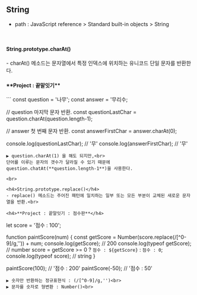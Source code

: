 String
-
- path : JavaScript reference > Standard built-in objects > String

<br>

<h4>String.prototype.charAt()</h4>
- charAt() 메소드는 문자열에서 특정 인덱스에 위치하는 유니코드 단일 문자를 반환한다.<br>

<h4>**Project : 끝말잇기**</h4>
```
const question = '나무';
const answer = '무리수;

// question 마지막 문자 반환.
const questionLastChar = question.charAt(question.length-1);

// answer 첫 번째 문자 반환.
const answerFirstChar = answer.charAt(0);

console.log(questionLastChar); // '무'
console.log(answerFirstChar); // '무'
```
▶ question.charAt(1) 을 해도 되지만,<br>
단어를 이루는 문자의 갯수가 달라질 수 있기 때문에 question.chatAt(**question.length-1**)을 사용한다.

<br>

<h4>String.prototype.replace()</h4>
- replace() 메소드는 주어진 패턴에 일치하는 일부 또는 모든 부분이 교체된 새로운 문자열을 반환.<br>

<h4>**Project : 끝말잇기 : 점수판**</h4>
```
let score = '점수 : 100';

function paintScore(num) {
    const getScore = Number(score.replace(/[^0-9]/g,'')) + num;
    console.log(getScore); // 200
    console.log(typeof getScore); // number
    score = getScore >= 0 ? `점수 : ${getScore}` : `점수 : 0`;
    console.log(typeof score); // string
}

paintScore(100); // '점수 : 200'
paintScore(-50); // '점수 : 50'
```
▶ 숫자만 반환하는 정규표현식 : (/[^0-9]/g,'')<br>
▶ 문자를 숫자로 형변환 : Number()<br>

